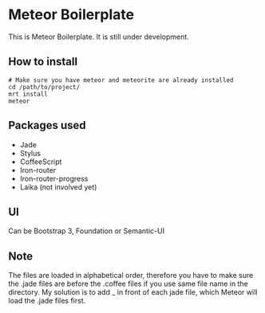 # Meteor Boilerplate

This is Meteor Boilerplate. It is still under development.

## How to install

```
# Make sure you have meteor and meteorite are already installed
cd /path/to/project/
mrt install
meteor
```

## Packages used

* Jade 
* Stylus
* CoffeeScript
* Iron-router
* Iron-router-progress
* Laika (not involved yet)

## UI

Can be Bootstrap 3, Foundation or Semantic-UI

## Note

The files are loaded in alphabetical order, therefore you have to make sure the .jade files are before the .coffee files if you use same file name in the directory. My solution is to add _ in front of each jade file, which Meteor will load the .jade files first.
